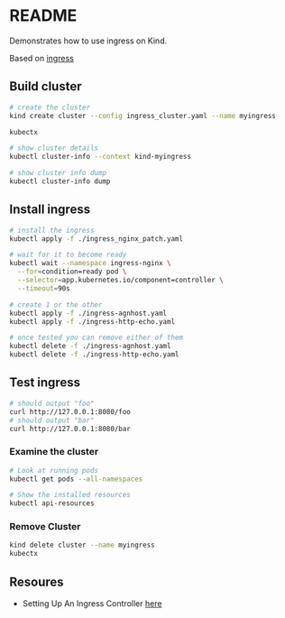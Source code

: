 # README

Demonstrates how to use ingress on Kind.  

Based on [ingress](https://kind.sigs.k8s.io/docs/user/ingress/)  

## Build cluster

```sh
# create the cluster
kind create cluster --config ingress_cluster.yaml --name myingress

kubectx

# show cluster details
kubectl cluster-info --context kind-myingress

# show cluster info dump
kubectl cluster-info dump
```

## Install ingress

```sh
# install the ingress
kubectl apply -f ./ingress_nginx_patch.yaml

# wait for it to become ready
kubectl wait --namespace ingress-nginx \
  --for=condition=ready pod \
  --selector=app.kubernetes.io/component=controller \
  --timeout=90s
```

```sh
# create 1 or the other
kubectl apply -f ./ingress-agnhost.yaml 
kubectl apply -f ./ingress-http-echo.yaml

# once tested you can remove either of them
kubectl delete -f ./ingress-agnhost.yaml 
kubectl delete -f ./ingress-http-echo.yaml
```

## Test ingress

```sh
# should output "foo"
curl http://127.0.0.1:8080/foo
# should output "bar"
curl http://127.0.0.1:8080/bar
```

### Examine the cluster

```sh
# Look at running pods
kubectl get pods --all-namespaces

# Show the installed resources
kubectl api-resources
```

### Remove Cluster

```sh
kind delete cluster --name myingress 
kubectx
```

## Resoures

* Setting Up An Ingress Controller [here](https://kind.sigs.k8s.io/docs/user/ingress)  
